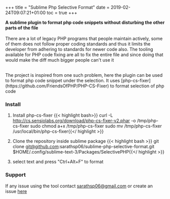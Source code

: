 +++
title = "Sublime Php Selective Format"
date = 2019-02-24T09:07:21+01:00
toc = true
+++



**A sublime plugin to format php code snippets without disturbing the other parts of the file**
<br/><br/>
There are a lot of legacy PHP programs that people maintain actively, some of them does not follow proper coding standards and thus it limits the developer from adhering to standards for newer code also. The tooling available for PHP code fixing are all to fix the entire file and since doing that would make the diff much bigger people can't use it

<br/>
The project is inspired from one such problem, here the plugin can be used to format php code snippet under the selection. It uses [php-cs-fixer](https://github.com/FriendsOfPHP/PHP-CS-Fixer) to format selection of php code



### Install

1. Install php-cs-fixer
  {{< highlight bash>}}
curl -L http://cs.sensiolabs.org/download/php-cs-fixer-v2.phar -o /tmp/php-cs-fixer
sudo chmod a+x /tmp/php-cs-fixer
sudo mv /tmp/php-cs-fixer /usr/local/bin/php-cs-fixer{{</ highlight >}}

2. Clone the repository inside sublime package
  {{< highlight bash >}}
git clone  git@github.com:sarathsp06/sublime-php-selective-format.git $HOME/.config/sublime-text-3/Packages/SelectivePHP{{</ highlight >}}

3. select text and press "Ctrl+Alt+F" to format



### Support

If any issue using the tool contact sarathsp06@gmail.com or create an issue [here](https://github.com/sarathsp06/sublime-php-selective-format/issues/new)
